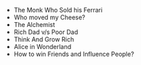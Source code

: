- The Monk Who Sold his Ferrari
- Who moved my Cheese?
- The Alchemist
- Rich Dad v/s Poor Dad
- Think And Grow Rich
- Alice in Wonderland
- How to win Friends and Influence People?
